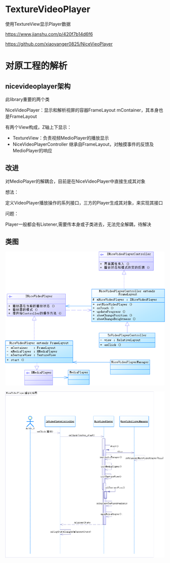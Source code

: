 # TextureVideoPlayer
使用TextureView显示Player数据

https://www.jianshu.com/p/420f7b14d6f6

https://github.com/xiaoyanger0825/NiceVieoPlayer

# 对原工程的解析
## nicevideoplayer架构
此library重要的两个类

NiceVideoPlayer：显示和解析视屏的容器FrameLayout mContainer，其本身也是FrameLayout

有两个View构成，Z轴上下显示：

* TextureView：负责视频MedioPlayer的播放显示
* NiceVideoPlayerController 继承自FrameLayout，对触摸事件的反馈及MedioPlayer的响应

## 改进
对MedioPlayer的解耦合，目前是在NiceVideoPlayer中直接生成其对象

想法：

定义VideoPlayer播放操作的系列接口，三方的Player生成其对象，来实现其接口

问题：

Player一般都会有Listener,需要传本身或子类进去，无法完全解耦，待解决

## 类图
![class_image](https://github.com/SilentHiKing/TextureVideoPlayer/blob/master/doc/VideoPlayer%E7%B1%BB%E5%9B%BE.png)
<br>
</br>
![order_image](https://github.com/SilentHiKing/TextureVideoPlayer/blob/master/doc/VideoPlayer%E6%97%B6%E5%BA%8F%E5%9B%BE.png)
